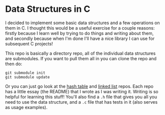 # Data Structures in C

I decided to implement some basic data structures and a few operations on
them in C. I thought this would be a useful exercise for a couple reasons:
firstly because I learn well by trying to do things and writing about
them, and secondly because when I'm done I'll have a nice library I can
use for subsequent C projects!

This repo is basically a directory repo, all of the individual data
structures are submodules. If you want to pull them all in you can clone
the repo and then do:

```
git submodule init
git submodule update
```

Or you can just go look at the [hash
table](https://github.com/aliceriot/hashtable) and [linked
list](https://github.com/aliceriot/hashtable) repos. Each repo has
a little essay (the README) that I wrote as I was writing it. Writing is
so helpful for learning this stuff! You'll also find a `.h` file that
gives you all you need to use the data structure, and a `.c` file that has
tests in it (also serves as usage examples).
